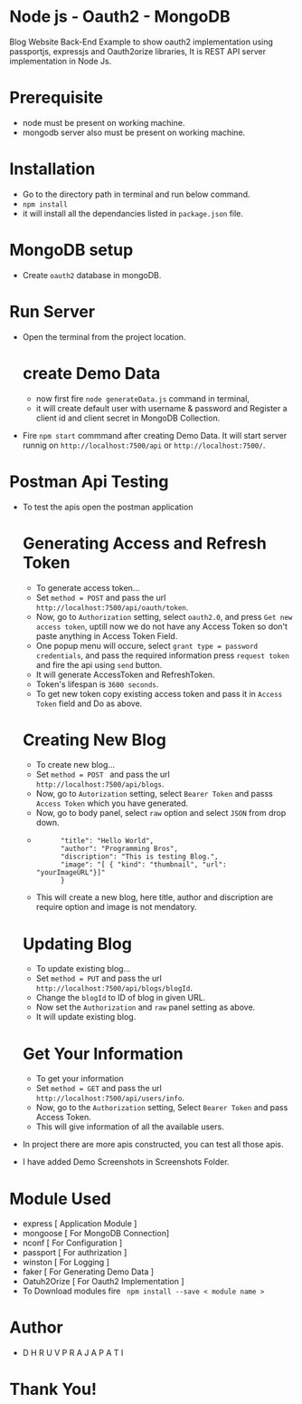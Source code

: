 # Node js - Oauth2 - MongoDB

Blog Website Back-End Example to show oauth2 implementation using passportjs, expressjs and Oauth2orize libraries, It is REST API server implementation in Node Js.
 
# Prerequisite
   - node must be present on working machine.
   - mongodb server also must be present on working machine.

# Installation

  - Go to the directory path in terminal and run below command.
  - ```npm install```
  - it will install all the dependancies listed in ```package.json``` file.

# MongoDB setup
   - Create ```oauth2``` database in mongoDB.

# Run Server
- Open the terminal from the project location.
    # create Demo Data
    - now first fire ```node generateData.js``` command in terminal,
    - it will create default user with username & password and Register a client id and client secret in MongoDB Collection.
    
- Fire ```npm start``` commmand after creating Demo Data. It will start server runnig on ```http://localhost:7500/api``` or ```http://localhost:7500/```.

# Postman Api Testing
- To test the apis open the postman application
    # Generating Access and Refresh Token
    - To generate access token...
    - Set ```method = POST``` and pass the url ```http://localhost:7500/api/oauth/token```.
    - Now, go to ```Authorization``` setting, select ```oauth2.0```, and press ```Get new access token```, uptill now we do not have any Access Token so don't paste anything in Access Token Field.
    - One popup menu will occure, select ```grant type = password credentials```, and pass the required information press ```request token``` and  fire the api using ```send``` button.
    - It will generate AccessToken and RefreshToken.
    - Token's lifespan is ```3600 seconds```.
    - To get new token copy existing access token and pass it in ```Access Token``` field and Do as above.
    
    # Creating New Blog
    - To create new blog...
    - Set ```method = POST ``` and pass the url ```http://localhost:7500/api/blogs```.
    - Now, go to ```Autorization``` setting, select ```Bearer Token``` and passs ```Access Token``` which you have generated.
    - Now, go to body panel, select ```raw``` option and select ```JSON``` from drop down.
    - ``` {
            "title": "Hello World",
            "author": "Programming Bros",
            "discription": "This is testing Blog.",
            "image": "[ { "kind": "thumbnail", "url": "yourImageURL"}]"
            }
        ```
    - This will create a new blog, here title, author and discription are require option and image is not mendatory.
    
    # Updating Blog
    - To update existing blog...
    - Set ```method = PUT``` and pass the url ```http://localhost:7500/api/blogs/blogId```.
    - Change the ```blogId``` to ID of blog in given URL.
    - Now set the ```Authorization``` and ```raw``` panel setting as above.
    - It will update existing blog.
    
    # Get Your Information
    - To get your information
    - Set ```method = GET``` and pass the url ```http://localhost:7500/api/users/info```.
    - Now, go to the ```Authorization``` setting, Select ```Bearer Token``` and pass Access Token.
    - This will give information of all the available users.
- In project there are more apis constructed, you can test all those apis.
- I have added Demo Screenshots in Screenshots Folder.

# Module Used
- express [ Application Module ]
- mongoose [ For MongoDB Connection]
- nconf [ For Configuration ]
- passport [ For authrization ]
- winston [ For Logging ]
- faker [ For Generating Demo Data ]
- Oatuh2Orize [ For Oauth2 Implementation ]
- To Download modules fire  ``` npm install --save < module name >```

# Author
- D H R U V  P R A J A P A T I
# Thank You!
